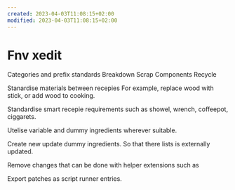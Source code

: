 ```yaml
---
created: 2023-04-03T11:08:15+02:00
modified: 2023-04-03T11:08:15+02:00
---
```


# Fnv xedit

Categories and prefix standards 
Breakdown
Scrap
Components
Recycle

Stanardise materials between recepies
For example, replace wood with stick, or add wood to cooking.

Standardise smart recepie requirements such as showel, wrench, coffeepot, ciggarets.

Utelise variable and dummy ingredients wherever suitable.

Create new update dummy ingredients. So that there lists is externally updated.

Remove changes that can be done with helper extensions such as 

Export patches as script runner entries.
